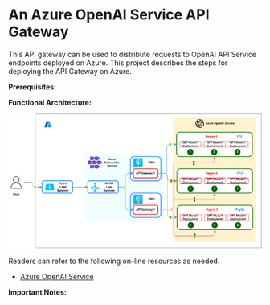# An Azure OpenAI Service API Gateway
This API gateway can be used to distribute requests to OpenAI API Service endpoints deployed on Azure.  This project describes the steps for deploying the API Gateway on Azure.

**Prerequisites:**

**Functional Architecture:**

![alt tag](./images/az-openai-api-gateway-ra.PNG)

Readers can refer to the following on-line resources as needed.
- [Azure OpenAI Service](https://learn.microsoft.com/en-us/azure/ai-services/openai/)

**Important Notes:**

